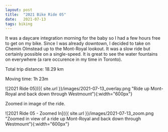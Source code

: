 ```yaml
---
layout: post
title:  "2021 Bike Ride 05"
date:   2021-07-13
tags: biking
---
```


It was a daycare integration morning for the baby so I had a few hours free to get on my bike. Since I was already downtown, I decided to take on Chemin Olmstead up to the Mont-Royal lookout. It was a slow ride but certainly possible on a single-speed. It is great to see the water fountains on everywhere (a rare occurence in my time in Toronto).

Total trip distance: 18.29 km

Moving time: 1h 23m

![2021 Ride 05]({{ site.url }}/images/2021-07-13_overlay.png "Ride up Mont-Royal and back down through Westmount"){:width="600px"}

Zoomed in image of the ride.

![2021 Ride 05 - Zoomed In]({{ site.url }}/images/2021-07-13_zoom.png "Zoomed in view of a ride up Mont-Royal and back down through Westmount"){:width="600px"}
